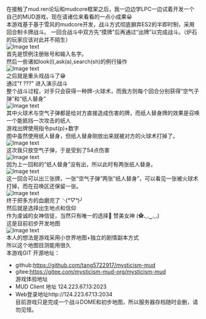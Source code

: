 在接触了mud.ren论坛和mudcore框架之后，我一边边学LPC一边试着开发一个自己的MUD游戏，现在请诸位来看看的一点小成果😀  
本游戏基于基于雪风的mudcore开发，战斗方式彻底摒弃ES2的半即时制，采用回合制卡牌战斗。 
一回合战斗中双方先“摸牌”后再通过“出牌”以完成战斗。（炉石的玩家应该对此并不陌生）  
![Image text](https://gitee.com/mysticism-mud-org/mysticism-mud-doc/raw/master/pic/1/mysticism_0_1.PNG)  
首先是惯例注册账号和输入名字。  
然后一些诸如look(l),ask(a),search(sh)的例行操作  
![Image text](https://gitee.com/mysticism-mud-org/mysticism-mud-doc/raw/master/pic/1/mysticism_0_2.PNG)  
之后就是重头戏战斗了😁  
通过"f ???" 进入演示战斗  
整个战斗过程，对手只会获得一种牌-火球术，而我方则每个回合分别获得“空气子弹”和“纸人替身”  
![Image text](https://gitee.com/mysticism-mud-org/mysticism-mud-doc/raw/master/pic/1/mysticism_0_3.PNG)  
其中火球术与空气子弹都是给对方直接造成伤害的牌，而纸人替身牌的效果是召唤一个能抵挡一次攻击的纸人  
游戏出牌使用指令put(p)+数字  
图中虽然使用纸人替身，但纸人替身刚放出来就被对方的火球术打掉了。  
![Image text](https://gitee.com/mysticism-mud-org/mysticism-mud-doc/raw/master/pic/1/mysticism_0_4.PNG)  
这次我只放空气子弹，于是受到了54点伤害   
![Image text](https://gitee.com/mysticism-mud-org/mysticism-mud-doc/raw/master/pic/1/mysticism_0_5.PNG)  
因为上一回和的“纸人替身”没有出，所以此时有两张纸人替身。  
![Image text](https://gitee.com/mysticism-mud-org/mysticism-mud-doc/raw/master/pic/1/mysticism_0_6.PNG)  
这一回合可以出三张牌，一张“空气子弹”两张“纸人替身”，可以看见一张被火球术打掉，而在召唤区还保留一张。  
![Image text](https://gitee.com/mysticism-mud-org/mysticism-mud-doc/raw/master/pic/1/mysticism_0_7.PNG)  
终于把多方的血磨完了╰(*°▽°*)╯  
然后就是选择出生地点和信仰  
作为虔诚的女神信徒，当然只有唯一的选择🤣 赞美女神 (✿◡‿◡)  
这是目前初步开发地图  
![Image text](https://gitee.com/mysticism-mud-org/mysticism-mud-doc/raw/master/pic/1/mysticism_0_8.PNG)  
本人的想法是游戏采用小世界地图+独立的剧情副本方式  
所以这个地图目测能用很久  
本游戏GIT 开源地址：  
- github:https://github.com/tang5722917/mysticism-mud  
- gitee:https://gitee.com/mysticism-mud-org/mysticism-mud  
游戏体验地址  
- MUD Client 地址   124.223.67.13:2023  
- Web登录地址http://124.223.67.13:2034  
目前游戏只是完成一个战斗DOME和初步地图，所以服务器存档随时会删，请勿见怪。
